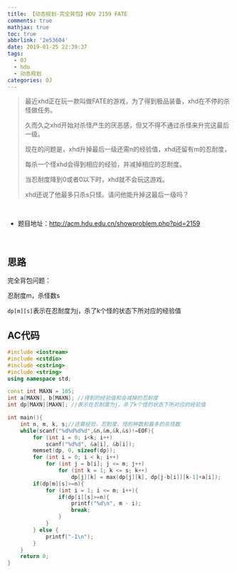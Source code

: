 ```yaml
---
title: 【动态规划-完全背包】HDU 2159 FATE
comments: true
mathjax: true
toc: true
abbrlink: '2e53604'
date: 2019-01-25 22:39:37
tags:
  - OJ
  - hdu
  - 动态规划
categories: OJ
---
```


> 最近xhd正在玩一款叫做FATE的游戏，为了得到极品装备，xhd在不停的杀怪做任务。
>
> 久而久之xhd开始对杀怪产生的厌恶感，但又不得不通过杀怪来升完这最后一级。
>
> 现在的问题是，xhd升掉最后一级还需n的经验值，xhd还留有m的忍耐度，
>
> 每杀一个怪xhd会得到相应的经验，并减掉相应的忍耐度。
>
> 当忍耐度降到0或者0以下时，xhd就不会玩这游戏。
>
> xhd还说了他最多只杀s只怪。请问他能升掉这最后一级吗？

<!-- more -->

​         

- 题目地址：http://acm.hdu.edu.cn/showproblem.php?pid=2159

​         

## 思路

完全背包问题：

忍耐度m，杀怪数s

`dp[m][s]`表示在忍耐度为j，杀了k个怪的状态下所对应的经验值



## AC代码

```c++
#include <iostream>
#include <cstdio>
#include <cstring>
#include <string>
using namespace std;

const int MAXN = 105;
int a[MAXN], b[MAXN]; //得到的经验值和会减掉的忍耐度
int dp[MAXN][MAXN]; //表示在忍耐度为j，杀了k个怪的状态下所对应的经验值

int main(){
    int n, m, k, s;//还需经验，忍耐度，怪的种数和最多的杀怪数
    while(scanf("%d%d%d%d",&n,&m,&k,&s)!=EOF){
        for (int i = 0; i<k; i++)
            scanf("%d%d", &a[i], &b[i]);
        memset(dp, 0, sizeof(dp));
        for (int i = 0; i < k; i++)
            for (int j = b[i]; j <= m; j++)
                for (int k = 1; k <= s; k++)
                    dp[j][k] = max(dp[j][k], dp[j-b[i]][k-1]+a[i]);
        if(dp[m][s]>=n){
            for (int i = 1; i <= m; i++){
                if(dp[i][s]>=n){
                    printf("%d\n", m - i);
                    break;
                }
            }
        } else {
            printf("-1\n");
        }
    }
    return 0;
}
```


